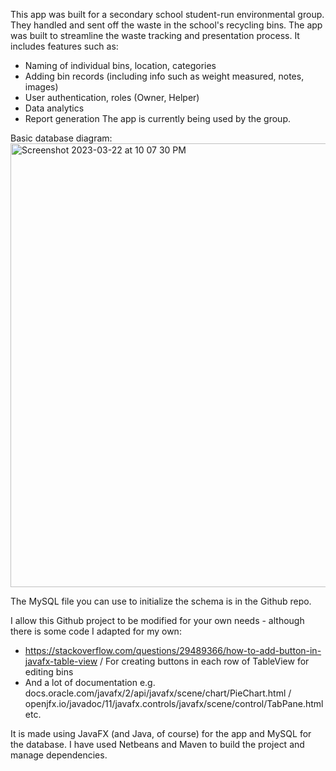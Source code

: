 This app was built for a secondary school student-run environmental group. They handled and sent off the waste in the school's recycling bins.
The app was built to streamline the waste tracking and presentation process. It includes features such as:
- Naming of individual bins, location, categories
- Adding bin records (including info such as weight measured, notes, images)
- User authentication, roles (Owner, Helper)
- Data analytics
- Report generation
The app is currently being used by the group.

Basic database diagram:
<img width="710" alt="Screenshot 2023-03-22 at 10 07 30 PM" src="https://github.com/DonCrafts1/EPC-Database-App/assets/24728602/ab536137-b2f3-4430-85c3-47d510a12524">

The MySQL file you can use to initialize the schema is in the Github repo.

I allow this Github project to be modified for your own needs - although there is some code I adapted for my own:
- https://stackoverflow.com/questions/29489366/how-to-add-button-in-javafx-table-view / For creating buttons in each row of TableView for editing bins
- And a lot of documentation e.g. docs.oracle.com/javafx/2/api/javafx/scene/chart/PieChart.html / openjfx.io/javadoc/11/javafx.controls/javafx/scene/control/TabPane.html etc.

It is made using JavaFX (and Java, of course) for the app and MySQL for the database. I have used Netbeans and Maven to build the project and manage dependencies. 

